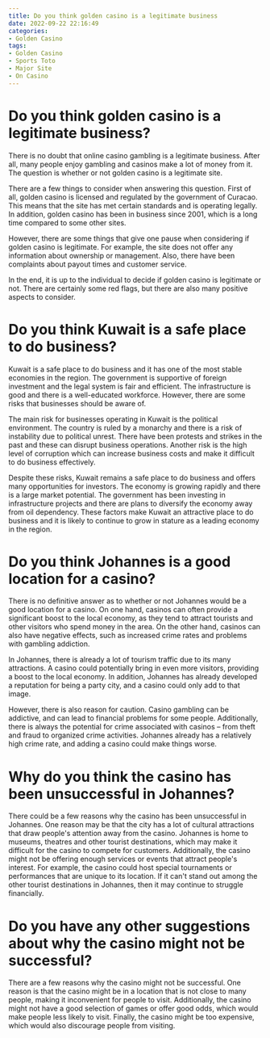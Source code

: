 ```yaml
---
title: Do you think golden casino is a legitimate business 
date: 2022-09-22 22:16:49
categories:
- Golden Casino
tags:
- Golden Casino
- Sports Toto
- Major Site
- On Casino
---
```



#  Do you think golden casino is a legitimate business? 

There is no doubt that online casino gambling is a legitimate business. After all, many people enjoy gambling and casinos make a lot of money from it. The question is whether or not golden casino is a legitimate site.

There are a few things to consider when answering this question. First of all, golden casino is licensed and regulated by the government of Curacao. This means that the site has met certain standards and is operating legally. In addition, golden casino has been in business since 2001, which is a long time compared to some other sites.

However, there are some things that give one pause when considering if golden casino is legitimate. For example, the site does not offer any information about ownership or management. Also, there have been complaints about payout times and customer service.

In the end, it is up to the individual to decide if golden casino is legitimate or not. There are certainly some red flags, but there are also many positive aspects to consider.

#  Do you think Kuwait is a safe place to do business? 

Kuwait is a safe place to do business and it has one of the most stable economies in the region. The government is supportive of foreign investment and the legal system is fair and efficient. The infrastructure is good and there is a well-educated workforce. However, there are some risks that businesses should be aware of.

The main risk for businesses operating in Kuwait is the political environment. The country is ruled by a monarchy and there is a risk of instability due to political unrest. There have been protests and strikes in the past and these can disrupt business operations. Another risk is the high level of corruption which can increase business costs and make it difficult to do business effectively.

Despite these risks, Kuwait remains a safe place to do business and offers many opportunities for investors. The economy is growing rapidly and there is a large market potential. The government has been investing in infrastructure projects and there are plans to diversify the economy away from oil dependency. These factors make Kuwait an attractive place to do business and it is likely to continue to grow in stature as a leading economy in the region.

#  Do you think Johannes is a good location for a casino? 

There is no definitive answer as to whether or not Johannes would be a good location for a casino. On one hand, casinos can often provide a significant boost to the local economy, as they tend to attract tourists and other visitors who spend money in the area. On the other hand, casinos can also have negative effects, such as increased crime rates and problems with gambling addiction.

In Johannes, there is already a lot of tourism traffic due to its many attractions. A casino could potentially bring in even more visitors, providing a boost to the local economy. In addition, Johannes has already developed a reputation for being a party city, and a casino could only add to that image.

However, there is also reason for caution. Casino gambling can be addictive, and can lead to financial problems for some people. Additionally, there is always the potential for crime associated with casinos – from theft and fraud to organized crime activities. Johannes already has a relatively high crime rate, and adding a casino could make things worse.

#  Why do you think the casino has been unsuccessful in Johannes? 

There could be a few reasons why the casino has been unsuccessful in Johannes. One reason may be that the city has a lot of cultural attractions that draw people's attention away from the casino. Johannes is home to museums, theatres and other tourist destinations, which may make it difficult for the casino to compete for customers. Additionally, the casino might not be offering enough services or events that attract people's interest. For example, the casino could host special tournaments or performances that are unique to its location. If it can't stand out among the other tourist destinations in Johannes, then it may continue to struggle financially.

#  Do you have any other suggestions about why the casino might not be successful?

There are a few reasons why the casino might not be successful. One reason is that the casino might be in a location that is not close to many people, making it inconvenient for people to visit. Additionally, the casino might not have a good selection of games or offer good odds, which would make people less likely to visit. Finally, the casino might be too expensive, which would also discourage people from visiting.